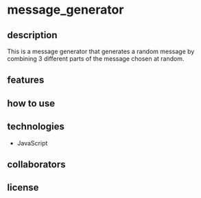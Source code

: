# message_generator
## description
This is a message generator that generates a random message by combining 3 different parts of the message chosen at random. 
## features
## how to use
## technologies
+ JavaScript
## collaborators
## license